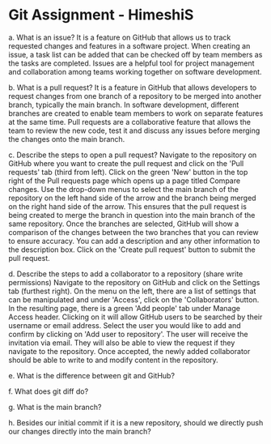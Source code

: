 # Git Assignment - HimeshiS

a. What is an issue?
It is a feature on GitHub that allows us to track requested changes and features in a software project. When creating an issue, a task list can be added that can be checked off by team members as the tasks are completed. Issues are a helpful tool for project management and collaboration among teams working together on software development.

b. What is a pull request?
It is a feature in GitHub that allows developers to request changes from one branch of a repository to be merged into another branch, typically the main branch. In software development, different branches are created to enable team members to work on separate features at the same time. Pull requests are a collaborative feature that allows the team to review the new code, test it and discuss any issues before merging the changes onto the main branch. 

c. Describe the steps to open a pull request?
Navigate to the repository on GitHub where you want to create the pull request and click on the 'Pull requests' tab (third from left). Click on the green 'New' button in the top right of the Pull requests page which opens up a page titled Compare changes. Use the drop-down menus to select the main branch of the repository on the left hand side of the arrow and the branch being merged on the right hand side of the arrow. This ensures that the pull request is being created to merge the branch in question into the main branch of the same repository. Once the branches are selected, GitHub will show a comparison of the changes between the two branches that you can review to ensure accuracy. You can add a description and any other information to the description box. Click on the 'Create pull request' button to submit the pull request. 

d. Describe the steps to add a collaborator to a repository (share write permissions)
Navigate to the repository on GitHub and click on the Settings tab (furthest right). On the menu on the left, there are a list of settings that can be manipulated and under 'Access', click on the 'Collaborators' button. In the resulting page, there is a green 'Add people' tab under Manage Access header. Clicking on it will allow GitHub users to be searched by their username or email address. Select the user you would like to add and confirm by clicking on 'Add user to repository'. The user will receive the invitation via email. They will also be able to view the request if they navigate to the repository. Once accepted, the newly added collaborator should be able to write to and modify content in the repository.  

e. What is the difference between git and GitHub?

f. What does git diff do?

g. What is the main branch?

h. Besides our initial commit if it is a new repository, should we directly push our changes directly into the main branch?
